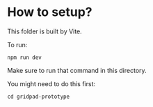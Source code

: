 # How to setup?

This folder is built by Vite.

To run:

```
npm run dev
```

Make sure to run that command in this directory.

You might need to do this first:

```
cd gridpad-prototype
```

